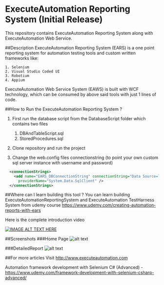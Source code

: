 # ExecuteAutomation Reporting System (Initial Release)
This repository contains ExecuteAutomation Reporting System along with ExecuteAutomation Web Service.

##Description
ExecuteAutomation Reporting System (EARS) is a one point reporting system for automation testing tools and custom written frameworks like:

    1. Selenium
    2. Visual Studio Coded UI
    3. Robotium
    4. Appium

ExecuteAutomation Web Service System (EAWS) is built with WCF technology, which can be consumed by above said tools with just 1 lines of code.

##How to Run the ExecuteAutomation Reporting System ?
1. First run the database script from the DatabaseScript folder which contains two files
    1. DBAndTableScript.sql
    2. StoredProcedures.sql

2. Clone repository and run the project 
3. Change the web.config files connectionstring (to point your own custom sql server instance with username and password)
```xml
  <connectionStrings>
    <add name="EARS_DBConnectionString" connectionString="Data Source=localhost;Initial Catalog=EARS_DB;Integrated Security=True"
      providerName="System.Data.SqlClient" />
  </connectionStrings>

```

##Where can I learn building this tool ?
You can learn building ExecuteAutomationReportingSystem and ExecuteAutomation TestHarness System from udemy course 
https://www.udemy.com/creating-automation-reports-with-ears

Here is the complete introduction video

[![IMAGE ALT TEXT HERE](https://img.youtube.com/vi/SLCbGPGfLb0/0.jpg)](https://www.youtube.com/watch?v=SLCbGPGfLb0)

##Screenshots
###Home Page
![alt text](https://github.com/executeautomation/ExecuteAutomationReportingSystem/blob/master/Images/Image1.PNG "Home Page")

###DetailedReport
![alt text](https://github.com/executeautomation/ExecuteAutomationReportingSystem/blob/master/Images/DetailedReport.png "Detailed Report")


##For more articles
Visit http://www.executeautomation.com

Automation framework development with Selenium C# (Advanced) - https://www.udemy.com/framework-development-with-selenium-csharp-advanced/
